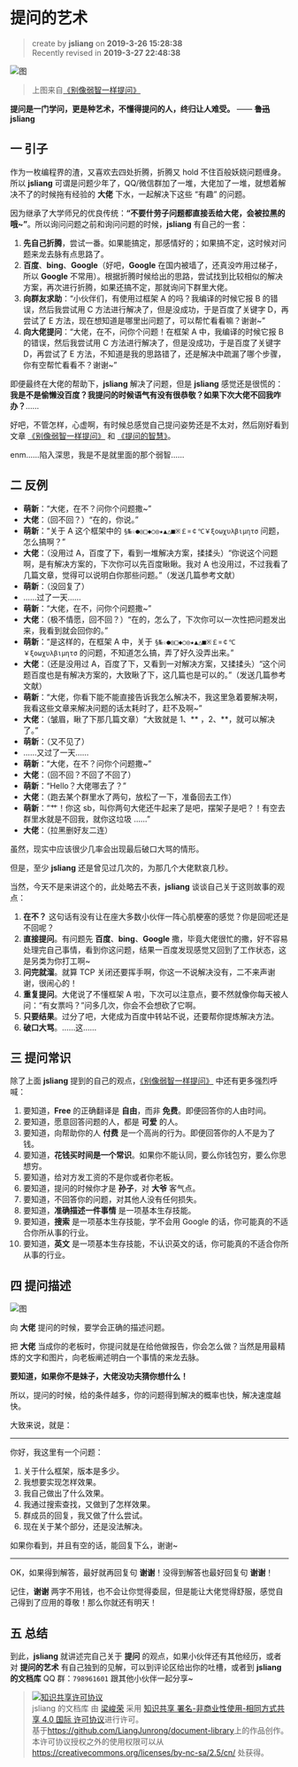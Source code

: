 提问的艺术
===

> create by **jsliang** on **2019-3-26 15:28:38**   
> Recently revised in **2019-3-27 22:48:38**

![图](../../public-repertory/img/other-monologue-TheArtOfQuestioning-1.png)

> 上图来自[《别像弱智一样提问》](https://github.com/tangx/Stop-Ask-Questions-The-Stupid-Ways/blob/master/README.md)

**提问是一门学问，更是种艺术，不懂得提问的人，终归让人难受。** —— **~~鲁迅~~jsliang**

## 一 引子

作为一枚编程界的渣，又喜欢去四处折腾，折腾又 hold 不住百般妖娆问题缠身。所以 **jsliang** 可谓是问题少年了，QQ/微信群加了一堆，大佬加了一堆，就想着解决不了的时候拖有经验的 **大佬** 下水，一起解决下这些 “有趣” 的问题。

因为继承了大学师兄的优良传统：**“不要什劳子问题都直接丢给大佬，会被拉黑的哦~”**。所以询问问题之前和询问问题的时候，**jsliang** 有自己的一套：

1. **先自己折腾**，尝试一番。如果能搞定，那感情好的；如果搞不定，这时候对问题来龙去脉有点思路了。
2. **百度**、**bing**、**Google**（好吧，**Google** 在国内被墙了，还真没咋用过梯子，所以 **Google** 不常用）。根据折腾时候给出的思路，尝试找到比较相似的解决方案，再次进行折腾，如果还搞不定，那就询问下群里大佬。
3. **向群友求助**：“小伙伴们，有使用过框架 A 的吗？我编译的时候它报 B 的错误，然后我尝试用 C 方法进行解决了，但是没成功，于是百度了关键字 D，再尝试了 E 方法，现在想知道是哪里出问题了，可以帮忙看看嘛？谢谢~”
4. **向大佬提问**：“大佬，在不，问你个问题！在框架 A 中，我编译的时候它报 B 的错误，然后我尝试用 C 方法进行解决了，但是没成功，于是百度了关键字 D，再尝试了 E 方法，不知道是我的思路错了，还是解决中疏漏了哪个步骤，你有空帮忙看看不？谢谢~”

即便最终在大佬的帮助下，**jsliang** 解决了问题，但是 **jsliang** 感觉还是很慌的：**我是不是偷懒没百度？我提问的时候语气有没有很恭敬？如果下次大佬不回我咋办？**……

好吧，不管怎样，心虚啊，有时候总感觉自己提问姿势还是不太对，然后刚好看到文章 [《别像弱智一样提问》](https://github.com/tangx/Stop-Ask-Questions-The-Stupid-Ways/blob/master/README.md) 和 [《提问的智慧》](https://github.com/ryanhanwu/How-To-Ask-Questions-The-Smart-Way/blob/master/README-zh_CN.md)。

enm......陷入深思，我是不是就里面的那个弱智......

## 二 反例

* **萌新**：“大佬，在不？问你个问题撒~”
* **大佬**：（回不回？）“在的，你说。”
* **萌新**：“关于 A 这个框架中的 `§№☆●◎□◆○◎★▲△■※￡¤￠℃￥ξοωχυλβιμητσ` 问题，怎么搞啊？”
* **大佬**：（没用过 A，百度了下，看到一堆解决方案，揉揉头）“你说这个问题啊，是有解决方案的，下次你可以先百度瞅瞅。我对 A 也没用过，不过我看了几篇文章，觉得可以说明白你那些问题。”（发送几篇参考文献）
* **萌新**：（没回复了）
* ……过了一天……
* **萌新**：“大佬，在不，问你个问题撒~”
* **大佬**：（极不情愿，回不回？）“在的，怎么了，下次你可以一次性把问题发出来，我看到就会回你的。”
* **萌新**：“是这样的，在框架 A 中，关于 `§№☆●◎□◆○◎★▲△■※￡¤￠℃￥ξοωχυλβιμητσ` 的问题，不知道怎么搞，弄了好久没弄出来。”
* **大佬**：（还是没用过 A，百度了下，又看到一对解决方案，又揉揉头）“这个问题百度也是有解决方案的，大致瞅了下，这几篇也是可以的。”（发送几篇参考文献）
* **萌新**：“大佬，你看下能不能直接告诉我怎么解决不，我这里急着要解决啊，我看这些文章来解决问题的话太耗时了，赶不及啊~”
* **大佬**：（皱眉，瞅了下那几篇文章）“大致就是 1、** ，2、**，就可以解决了。”
* **萌新**：（又不见了）
* ……又过了一天……
* **萌新**：“大佬，在不？问你个问题撒~”
* **大佬**：（回不回？不回了不回了）
* **萌新**：“Hello？大佬哪去了？”
* **大佬**：（跑去某个群里水了两句，放松了一下，准备回去工作）
* **萌新**：“艹！你这 sb，叫你两句大佬还牛起来了是吧，摆架子是吧？！有空去群里水就是不回我，就你这垃圾 ……”
* **大佬**：（拉黑删好友二连）

虽然，现实中应该很少几率会出现最后破口大骂的情形。

但是，至少 **jsliang** 还是曾见过几次的，为那几个大佬默哀几秒。

当然，今天不是来讲这个的，此处略去不表，**jsliang** 谈谈自己关于这则故事的观点：

1. **在不？** 这句话有没有让在座大多数小伙伴一阵心肌梗塞的感觉？你是回呢还是不回呢？
2. **直接提问**。有问题先 **百度**、**bing**、**Google** 撒，毕竟大佬很忙的撒，好不容易处理完自己事情，看到你这问题，结果一百度发现感觉又回到了工作状态，这是另类为你打工啊~
3. **问完就溜**。就算 TCP 关闭还要挥手啊，你这一不说解决没有，二不来声谢谢，很闹心的！
4. **重复提问**。大佬说了不懂框架 A 啦，下次可以注意点，要不然就像你每天被人问：“有女票吗？”问多几次，你会不会想砍了它啊。
5. **只要结果**。过分了吧，大佬成为百度中转站不说，还要帮你提炼解决方法。
6. **破口大骂**。……这……

## 三 提问常识

除了上面 **jsliang** 提到的自己的观点，[《别像弱智一样提问》](https://github.com/tangx/Stop-Ask-Questions-The-Stupid-Ways/blob/master/README.md) 中还有更多强烈呼喊：

1. 要知道，**Free** 的正确翻译是 **自由**，而非 **免费**。即便回答你的人由时间。
2. 要知道，愿意回答问题的人，都是 **可爱** 的人。
3. 要知道，向帮助你的人 **付费** 是一个高尚的行为。即便回答你的人不是为了钱。
4. 要知道，**花钱买时间是一个常识**。如果你不能认同，要么你钱包穷，要么你思想穷。
5. 要知道，给对方发工资的不是你或者你老板。
6. 要知道，提问的时候你才是 **孙子**，对 **大爷** 客气点。
7. 要知道，不回答你的问题，对其他人没有任何损失。
8. 要知道，**准确描述一件事情** 是一项基本生存技能。
9. 要知道，**搜索** 是一项基本生存技能，学不会用 Google 的话，你可能真的不适合你所从事的行业。
10. 要知道，**英文** 是一项基本生存技能，不认识英文的话，你可能真的不适合你所从事的行业。

## 四 提问描述

![图](../../public-repertory/img/other-monologue-TheArtOfQuestioning-2.jpg)

向 **大佬** 提问的时候，要学会正确的描述问题。

把 **大佬** 当成你的老板时，你提问就是在给他做报告，你会怎么做？当然是用最精炼的文字和图片，向老板阐述明白一个事情的来龙去脉。

**要知道，如果你不是妹子，大佬没功夫猜你想什么！**

所以，提问的时候，给的条件越多，你的问题得到解决的概率也快，解决速度越快。

大致来说，就是：

---

你好，我这里有一个问题：

1. 关于什么框架，版本是多少。
2. 我想要实现怎样效果。
3. 我自己做出了什么效果。
4. 我通过搜索查找，又做到了怎样效果。
5. 群成员的回复，我又做了什么尝试。
6. 现在关于某个部分，还是没法解决。

如果你看到，并且有空的话，能回复下么，谢谢~

---

OK，如果得到解答，最好就再回复句 **谢谢**！没得到解答也最好回复句 **谢谢**！

记住，**谢谢** 两字不用钱，也不会让你觉得委屈，但是能让大佬觉得舒服，感觉自己得到了应用的尊敬！那么你就还有明天！

## 五 总结

到此，**jsliang** 就讲述完自己关于 **提问** 的观点，如果小伙伴还有其他经历，或者对 **提问的艺术** 有自己独到的见解，可以到评论区给出你的吐槽，或者到 **jsliang 的文档库** QQ 群：`798961601` 跟其他小伙伴一起分享~ 

> <a rel="license" href="http://creativecommons.org/licenses/by-nc-sa/4.0/"><img alt="知识共享许可协议" style="border-width:0" src="https://i.creativecommons.org/l/by-nc-sa/4.0/88x31.png" /></a><br /><span xmlns:dct="http://purl.org/dc/terms/" property="dct:title">jsliang 的文档库</span> 由 <a xmlns:cc="http://creativecommons.org/ns#" href="https://github.com/LiangJunrong/document-library" property="cc:attributionName" rel="cc:attributionURL">梁峻荣</a> 采用 <a rel="license" href="http://creativecommons.org/licenses/by-nc-sa/4.0/">知识共享 署名-非商业性使用-相同方式共享 4.0 国际 许可协议</a>进行许可。<br />基于<a xmlns:dct="http://purl.org/dc/terms/" href="https://github.com/LiangJunrong/document-library" rel="dct:source">https://github.com/LiangJunrong/document-library</a>上的作品创作。<br />本许可协议授权之外的使用权限可以从 <a xmlns:cc="http://creativecommons.org/ns#" href="https://creativecommons.org/licenses/by-nc-sa/2.5/cn/" rel="cc:morePermissions">https://creativecommons.org/licenses/by-nc-sa/2.5/cn/</a> 处获得。